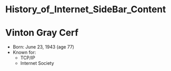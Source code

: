 # History_of_Internet_SideBar_Content

# Vinton Gray Cerf

* Born: June 23, 1943 (age 77)
* Known for:
  * TCP/IP
  * Internet Society


